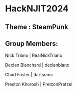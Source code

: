 # HackNJIT2024

## Theme : SteamPunk

## Group Members:
Nick Triano | RealNickTriano

Declan Blanchard | declanblanc

Chad Foster | dartsoma

Preston Khorosh | PretzonPretzel
